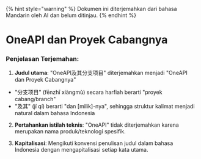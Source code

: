 
{% hint style="warning" %}
Dokumen ini diterjemahkan dari bahasa Mandarin oleh AI dan belum ditinjau.
{% endhint %}

# OneAPI dan Proyek Cabangnya

### Penjelasan Terjemahan:
1.  **Judul utama**: "OneAPI及其分支项目" diterjemahkan menjadi "OneAPI dan Proyek Cabangnya"
   -  "分支项目" (fēnzhī xiàngmù) secara harfiah berarti "proyek cabang/branch"
   -  "及其" (jí qí) berarti "dan [milik]-nya", sehingga struktur kalimat menjadi natural dalam bahasa Indonesia

2.  **Pertahankan istilah teknis**: "OneAPI" tidak diterjemahkan karena merupakan nama produk/teknologi spesifik.

3.  **Kapitalisasi**: Mengikuti konvensi penulisan judul dalam bahasa Indonesia dengan mengapitalisasi setiap kata utama.